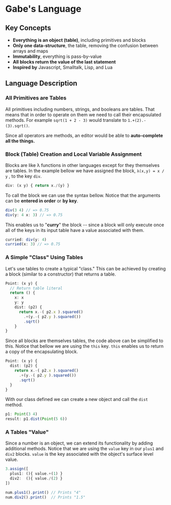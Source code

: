 # Gabe's Language

## Key Concepts

* **Everything is an object (table)**, including primitives and blocks
* **Only one data-structure**, the table, removing the confusion between arrays and maps
* **Immutability**, everything is pass-by-value
* **All blocks return the value of the last statement**
* **Inspired by**  Javascript, Smalltalk, Lisp, and Lua

## Language Description
### All Primitives are Tables

All primitives including numbers, strings, and booleans are tables. That means that in order to operate on them we need to call their encapsulated methods. For example ``sqrt(1 + 2 - 3)`` would translate to ``1.+(2).-(3).sqrt()``. 

Since all operators are methods, an editor would be able to **auto-complete all the things.**


### Block (Table) Creation and Local Variable Assignment

Blocks are like λ functions in other languages except for they themselves are tables. In the example bellow we have assigned the block, ``λ(x,y) = x / y`` , to the key ``div``. 

```typescript
div: (x y) { return x./(y) }
```
To call the block we can use the syntax bellow. Notice that the arguments can be **entered in order** or **by key**.
```typescript
div(3 4) // => 0.75
div(y: 4 x: 3) // => 0.75
```
This enables us to "**curry**" the block -- since a block will only execute once all of the keys in its input table have a value associated with them.
```typescript
curried: div(y: 4)
curried(x: 3) // => 0.75
```
### A Simple "Class" Using Tables

Let's use tables to create a typical "class." This can be achieved by creating a block (similar to a constructor) that returns a table.

```typescript
Point: (x y) {
  // Return table literal
  return () { 
	x: x
 	y: y
    dist: (p2) {
      return x.-( p2.x ).squared()
        .+(y.-( p2.y ).squared())
        .sqrt()
    }
}
```
Since all blocks are themselves tables, the code above can be simplified to this. Notice that bellow we are using the ``this`` key. ``this`` enables us to return a copy of the encapsulating block.
```typescript
Point: (x y) {
  dist: (p2) {
    return x.-( p2.x ).squared()
      .+(y.-( p2.y ).squared())
      .sqrt()
  }
}
```
With our class defined we can create a new object and call the ``dist`` method.
```typescript
p1: Point(3 4)
result: p1.dist(Point(5 6))
```

### A Tables "Value"

Since a number is an object, we can extend its functionality by adding additional methods. Notice that we are using the ``value`` key in our ``plus1`` and ``div2`` blocks. ``value`` is the key associated with the object's surface level value.

```typescript
3.assign([ 
  plus1: (){ value.+(1) }
  div2:  (){ value./(2) }
])

num.plus1().print() // Prints "4"
num.div2().print()  // Prints "1.5"
```

